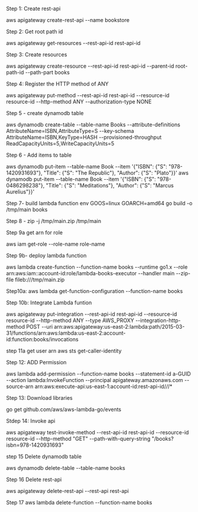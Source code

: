 Step 1: Create rest-api

aws apigateway create-rest-api --name bookstore

Step 2: Get root path id

aws apigateway get-resources --rest-api-id rest-api-id


Step 3: Create resources

aws apigateway create-resource --rest-api-id rest-api-id --parent-id root-path-id --path-part books

Step 4: Register the HTTP method of ANY

aws apigateway put-method --rest-api-id rest-api-id --resource-id resource-id --http-method ANY --authorization-type NONE

Step 5 - create dynamodb table

aws dynamodb create-table --table-name Books --attribute-definitions AttributeName=ISBN,AttributeType=S --key-schema AttributeName=ISBN,KeyType=HASH --provisioned-throughput ReadCapacityUnits=5,WriteCapacityUnits=5

Step 6 - Add items to table

aws dynamodb put-item --table-name Book --item '{"ISBN": {"S": "978-1420931693"}, "Title": {"S": "The Republic"}, "Author":  {"S": "Plato"}}'
aws dynamodb put-item --table-name Book --item '{"ISBN": {"S": "978-0486298238"}, "Title": {"S": "Meditations"},  "Author":  {"S": "Marcus Aurelius"}}'

Step 7- build lambda function
env GOOS=linux GOARCH=amd64 go build -o /tmp/main books

Step 8 - zip -j /tmp/main.zip /tmp/main

Step 9a get arn for role

aws iam get-role --role-name role-name

Step 9b- deploy lambda function

aws lambda create-function --function-name books --runtime go1.x --role arn:aws:iam::account-id:role/lambda-books-executor  --handler main --zip-file fileb:///tmp/main.zip


Step10a: aws lambda get-function-configuration --function-name books

Step 10b: Integrate Lambda funtion

aws apigateway put-integration --rest-api-id rest-api-id --resource-id resource-id --http-method ANY --type AWS_PROXY --integration-http-method POST --uri arn:aws:apigateway:us-east-2:lambda:path/2015-03-31/functions/arn:aws:lambda:us-east-2:account-id:function:books/invocations

step 11a get user arn
aws sts get-caller-identity

Step 12: ADD Permission

aws lambda add-permission --function-name books --statement-id a-GUID --action lambda:InvokeFunction --principal apigateway.amazonaws.com --source-arn arn:aws:execute-api:us-east-1:account-id:rest-api-id/*/*/*

Step 13: Download libraries

go get github.com/aws/aws-lambda-go/events



Stdep 14: Invoke api

aws apigateway test-invoke-method --rest-api-id rest-api-id --resource-id resource-id --http-method "GET" --path-with-query-string "/books?isbn=978-1420931693"

step 15 Delete dynamodb table

aws dynamodb delete-table --table-name books

Step 16 Delete rest-api

aws apigateway delete-rest-api --rest-api rest-api

Step 17 aws lambda delete-function --function-name books
